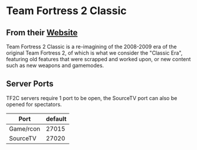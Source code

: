# Team Fortress 2 Classic

## From their [Website](https://tf2classic.com)

Team Fortress 2 Classic is a re-imagining of the 2008-2009 era of the original Team Fortress 2, of which is what we consider the "Classic Era", featuring old features that were scrapped and worked upon, or new content such as new weapons and gamemodes.

## Server Ports

TF2C servers require 1 port to be open, the SourceTV port can also be opened for spectators.

| Port      | default |
|-----------|---------|
| Game/rcon | 27015   |
| SourceTV  | 27020   |
